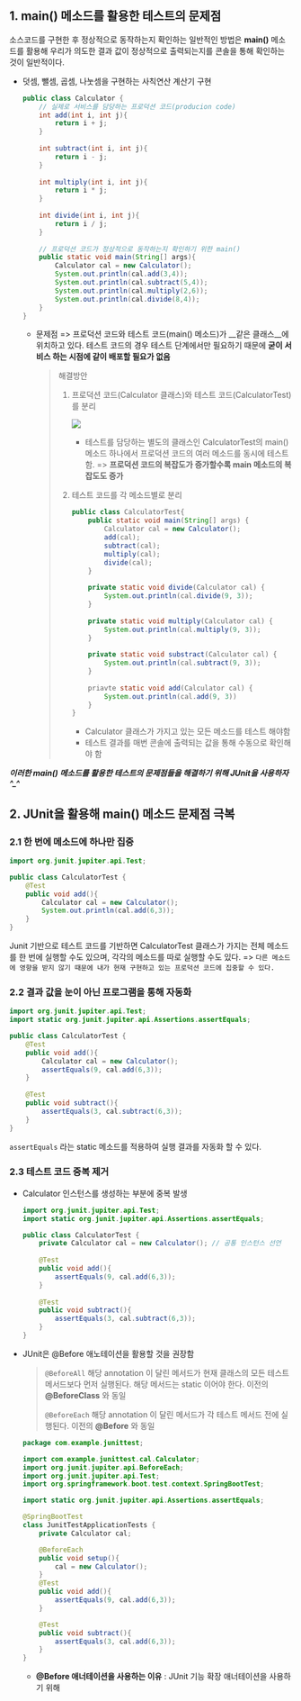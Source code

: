 ## 1. main() 메소드를 활용한 테스트의 문제점

소스코드를 구현한 후 정상적으로 동작하는지 확인하는 일반적인 방법은 __main()__ 메소드를 활용해 우리가 의도한 결과 값이 정상적으로 출력되는지를 콘솔을 통해 확인하는 것이 일반적이다.

* 덧셈, 뺄셈, 곱셈, 나눗셈을 구현하는 사칙연산 계산기 구현

  ```java
  public class Calculator {
      // 실제로 서비스를 담당하는 프로덕션 코드(producion code)
      int add(int i, int j){
          return i + j;
      }
      
      int subtract(int i, int j){
          return i - j;
      }
      
      int multiply(int i, int j){
          return i * j;
      }
      
      int divide(int i, int j){
          return i / j;
      }
      
      // 프로덕션 코드가 정상적으로 동작하는지 확인하기 위한 main()
      public static void main(String[] args){
          Calculator cal = new Calculator();
          System.out.println(cal.add(3,4));
          System.out.println(cal.subtract(5,4));
          System.out.println(cal.multiply(2,6));
          System.out.println(cal.divide(8,4));
      }
  }
  ```

  - 문제점 => 프로덕션 코드와 테스트 코드(main() 메소드)가 __같은 클래스__에 위치하고 있다.  테스트 코드의 경우 테스트 단계에서만 필요하기 때문에 __굳이 서비스 하는 시점에 같이 배포할 필요가 없음__

    > 해결방안 
    >
    > 1. 프로덕션 코드(Calculator 클래스)와 테스트 코드(CalculatorTest)를 분리
    >
    >    ![](https://img1.daumcdn.net/thumb/R1280x0/?scode=mtistory2&fname=https%3A%2F%2Fblog.kakaocdn.net%2Fdn%2FbokJ0v%2Fbtq530mToLF%2FKfFtW5AkPv1nkkHklk8Fyk%2Fimg.png)
    >
    >    - 테스트를 담당하는 별도의 클래스인 CalculatorTest의 main() 메소드 하나에서 프로덕션 코드의 여러 메소드를 동시에 테스트 함. => __프로덕션 코드의 복잡도가 증가할수록 main 메소드의 복잡도도 증가__
    >
    > 2. 테스트 코드를 각 메소드별로 분리
    >
    >    ```java
    >    public class CalculatorTest{
    >        public static void main(String[] args) {
    >            Calculator cal = new Calculator();
    >            add(cal);
    >            subtract(cal);
    >            multiply(cal);
    >            divide(cal);
    >        }
    >        
    >        private static void divide(Calculator cal) {
    >            System.out.println(cal.divide(9, 3));
    >        }
    >        
    >        private static void multiply(Calculator cal) {
    >            System.out.println(cal.multiply(9, 3));
    >        }
    >        
    >        private static void substract(Calculator cal) {
    >            System.out.println(cal.subtract(9, 3));
    >        }
    >        
    >        priavte static void add(Calculator cal) {
    >            System.out.println(cal.add(9, 3))
    >        }
    >    }
    >    ```
    >
    >    - Calculator 클래스가 가지고 있는 모든 메소드를 테스트 해야함
    >    - 테스트 결과를 매번 콘솔에 출력되는 값을 통해 수동으로 확인해야 함

***이러한 main() 메소드를 활용한 테스트의 문제점들을 해결하기 위해 JUnit을 사용하자^_^***



## 2. JUnit을 활용해 main() 메소드 문제점 극복

### 2.1 한 번에 메소드에 하나만 집중

```java
import org.junit.jupiter.api.Test;

public class CalculatorTest {
    @Test
    public void add(){
        Calculator cal = new Calculator();
        System.out.println(cal.add(6,3));
    }
}
```

Junit 기반으로 테스트 코드를 기반하면 CalculatorTest 클래스가 가지는 전체 메소드를 한 번에 실행할 수도 있으며, 각각의 메소드를 따로 실행할 수도 있다. => `다른 메소드에 영향을 받지 않기 때문에 내가 현재 구현하고 있는 프로덕션 코드에 집중할 수 있다.`

### 2.2 결과 값을 눈이 아닌 프로그램을 통해 자동화

```java
import org.junit.jupiter.api.Test;
import static org.junit.jupiter.api.Assertions.assertEquals;

public class CalculatorTest {
    @Test
    public void add(){
        Calculator cal = new Calculator();
        assertEquals(9, cal.add(6,3));
    }
    
    @Test
    public void subtract(){
        assertEquals(3, cal.subtract(6,3));
    }
}
```

`assertEquals` 라는 static 메소드를 적용하여 실행 결과를 자동화 할 수 있다.

### 2.3 테스트 코드 중복 제거

- Calculator 인스턴스를 생성하는 부분에 중복 발생

  ```java
  import org.junit.jupiter.api.Test;
  import static org.junit.jupiter.api.Assertions.assertEquals;
  
  public class CalculatorTest {
      private Calculator cal = new Calculator(); // 공통 인스턴스 선언
      
      @Test
      public void add(){
          assertEquals(9, cal.add(6,3));
      }
      
      @Test
      public void subtract(){
          assertEquals(3, cal.subtract(6,3));
      }
  }
  ```

- JUnit은 @Before 애노테이션을 활용할 것을 권장함

  > `@BeforeAll`
  > 해당 annotation 이 달린 메서드가 현재 클래스의 모든 테스트 메서드보다 먼저 실행된다.
  > 해당 메서드는 static 이어야 한다.
  > 이전의 __@BeforeClass__ 와 동일
  >
  > `@BeforeEach`
  > 해당 annotation 이 달린 메서드가 각 테스트 메서드 전에 실행된다.
  > 이전의 __@Before__ 와 동일

  ```java
  package com.example.junittest;
  
  import com.example.junittest.cal.Calculator;
  import org.junit.jupiter.api.BeforeEach;
  import org.junit.jupiter.api.Test;
  import org.springframework.boot.test.context.SpringBootTest;
  
  import static org.junit.jupiter.api.Assertions.assertEquals;
  
  @SpringBootTest
  class JunitTestApplicationTests {
      private Calculator cal;
  
      @BeforeEach
      public void setup(){
          cal = new Calculator();
      }
      @Test
      public void add(){
          assertEquals(9, cal.add(6,3));
      }
  
      @Test
      public void subtract(){
          assertEquals(3, cal.add(6,3));
      }
  }
  
  ```

  - **@Before 애너테이션을 사용하는 이유** : JUnit 기능 확장 애너테이션을 사용하기 위해

